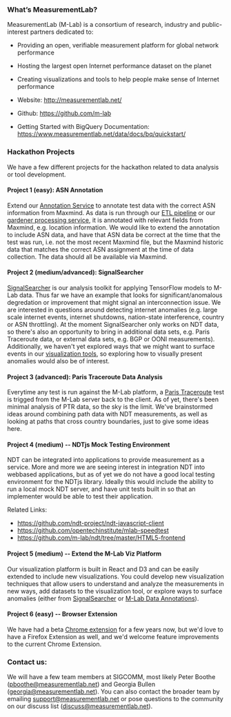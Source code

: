 ### What’s MeasurementLab?

MeasurementLab (M-Lab) is a consortium of research, industry and public-interest partners dedicated to:
* Providing an open, verifiable measurement platform for global network performance
* Hosting the largest open Internet performance dataset on the planet
* Creating visualizations and tools to help people make sense of Internet performance

* Website: http://measurementlab.net/
* Github: https://github.com/m-lab
* Getting Started with BigQuery Documentation:   https://www.measurementlab.net/data/docs/bq/quickstart/


### Hackathon Projects

We have a few different projects for the hackathon related to data analysis or tool development.

#### Project 1 (easy): ASN Annotation

Extend our [Annotation Service](https://github.com/m-lab/annotation-service) to annotate test data with the correct ASN information from Maxmind. As data is run through our [ETL pipeline](https://github.com/m-lab/etl) or our [gardener processing service](https://github.com/m-lab/etl-gardener), it is annotated with relevant fields from Maxmind, e.g. location information. We would like to extend the annotation to include ASN data, and have that ASN data be correct at the time that the test was run, i.e. not the most recent Maxmind file, but the Maxmind historic data that matches the correct ASN assignment at the time of data collection. The data should all be available via Maxmind.

#### Project 2 (medium/advanced): SignalSearcher

[SignalSearcher](https://github.com/m-lab/signal-searcher) is our analysis toolkit for applying TensorFlow models to M-Lab data. Thus far we have an example that looks for significant/anomalous degredation or improvement that might signal an interconnection issue. We are interested in questions around detecting internet anomalies (e.g. large scale internet events, internet shutdowns, nation-state interference, country or ASN throttling). At the moment SignalSearcher only works on NDT data, so there's also an opportunity to bring in additional data sets, e.g. Paris Traceroute data, or external data sets, e.g. BGP or OONI measurements). Additionally, we haven't yet explored ways that we might want to surface events in our [visualization tools](https://github.com/m-lab/mlab-vis-client/), so exploring how to visually present anomalies would also be of interest.

#### Project 3 (advanced): Paris Traceroute Data Analysis

Everytime any test is run against the M-Lab platform, a [Paris Traceroute](https://console.cloud.google.com/storage/browser/m-lab/paris-traceroute/) test is trigged from the M-Lab server back to the client. As of yet, there's been minimal analysis of PTR data, so the sky is the limit. We've brainstormed ideas around combining path data with NDT measurements, as well as looking at paths that cross country boundaries, just to give some ideas here.

#### Project 4 (medium) -- NDTjs Mock Testing Environment

NDT can be integrated into applications to provide measurement as a service. More and more we are seeing interest in integration NDT into webbased applications, but as of yet we do not have a good local testing environment for the NDTjs library. Ideally this would include the ability to run a local mock NDT server, and have unit tests built in so that an implementer would be able to test their application.

Related Links:
* https://github.com/ndt-project/ndt-javascript-client
* https://github.com/opentechinstitute/mlab-speedtest
* https://github.com/m-lab/ndt/tree/master/HTML5-frontend

#### Project 5 (medium) -- Extend the M-Lab Viz Platform

Our visualization platform is built in React and D3 and can be easily extended to include new visualizations. You could develop new visualization techniques that allow users to understand and analyze the measurements in new ways, add datasets to the visualization tool, or explore ways to surface anomalies (either from [SignalSearcher](https://github.com/m-lab/signal-searcher) or [M-Lab Data Annotations](https://github.com/m-lab/data-annotations)).

#### Project 6 (easy) -- Browser Extension

We have had a beta [Chrome extension](https://github.com/opentechinstitute/measure-app-legacy) for a few years now, but we'd love to have a Firefox Extension as well, and we'd welcome feature improvements to the current Chrome Extension.

### Contact us:

We will have a few team members at SIGCOMM, most likely Peter Boothe (pboothe@measurementlab.net) and Georgia Bullen (georgia@measurementlab.net). You can also contact the broader team by emailing support@measurementlab.net or pose questions to the community on our discuss list (discuss@measurementlab.net).
